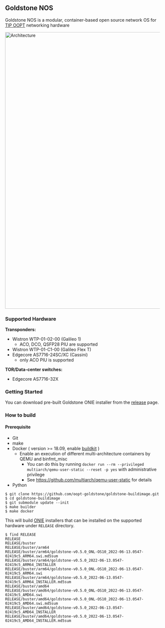 Goldstone NOS
---

Goldstone NOS is a modular, container-based open source network OS for [TIP OOPT](https://telecominfraproject.com/oopt/) networking hardware

<img width="900" alt="Architecture" src="https://user-images.githubusercontent.com/5915117/174015089-7b4d7c71-e07d-4468-8a94-a9f19368516d.png">

### Supported Hardware

**Transponders:**
- Wistron WTP-01-02-00 (Galileo 1)
  - ACO, DCO, QSFP28 PIU are supported
- Wistron WTP-01-C1-00 (Galileo Flex T)
- Edgecore AS7716-24SC/XC (Cassini)
  - only ACO PIU is supported

**TOR/Data-center switches:**
- Edgecore AS7716-32X

### Getting Started

You can download pre-built Goldstone ONIE installer from the [release](https://github.com/oopt-goldstone/goldstone-buildimage/releases) page.

### How to build

#### Prerequisite

- Git
- make
- Docker ( version >= 18.09, enable [buildkit](https://docs.docker.com/develop/develop-images/build_enhancements/) )
  - Enable an execution of different multi-architecture containers by QEMU and binfmt_misc
    - You can do this by running `docker run --rm --privileged multiarch/qemu-user-static --reset -p yes` with administrative privilege
    - See https://github.com/multiarch/qemu-user-static for details
- Python

```
$ git clone https://github.com/oopt-goldstone/goldstone-buildimage.git
$ cd goldstone-buildimage
$ git submodule update --init
$ make builder
$ make docker
```

This will build [ONIE](https://opencomputeproject.github.io/onie/) installers that can be installed on the supported hardware under `RELEASE` directory.

```
$ find RELEASE
RELEASE
RELEASE/buster
RELEASE/buster/arm64
RELEASE/buster/arm64/goldstone-v0.5.0_ONL-OS10_2022-06-13.0547-02419c5_ARM64.swi.md5sum
RELEASE/buster/arm64/goldstone-v0.5.0_2022-06-13.0547-02419c5_ARM64_INSTALLER
RELEASE/buster/arm64/goldstone-v0.5.0_ONL-OS10_2022-06-13.0547-02419c5_ARM64.swi
RELEASE/buster/arm64/goldstone-v0.5.0_2022-06-13.0547-02419c5_ARM64_INSTALLER.md5sum
RELEASE/buster/amd64
RELEASE/buster/amd64/goldstone-v0.5.0_ONL-OS10_2022-06-13.0547-02419c5_AMD64.swi
RELEASE/buster/amd64/goldstone-v0.5.0_ONL-OS10_2022-06-13.0547-02419c5_AMD64.swi.md5sum
RELEASE/buster/amd64/goldstone-v0.5.0_2022-06-13.0547-02419c5_AMD64_INSTALLER
RELEASE/buster/amd64/goldstone-v0.5.0_2022-06-13.0547-02419c5_AMD64_INSTALLER.md5sum
```
